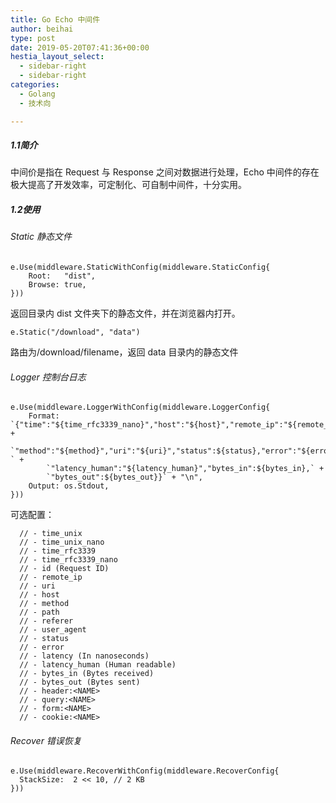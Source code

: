 ```yaml
---
title: Go Echo 中间件
author: beihai
type: post
date: 2019-05-20T07:41:36+00:00
hestia_layout_select:
  - sidebar-right
  - sidebar-right
categories:
  - Golang
  - 技术向

---
```

##### 1.1简介

中间价是指在 Request 与 Response 之间对数据进行处理，Echo 中间件的存在极大提高了开发效率，可定制化、可自制中间件，十分实用。

##### 1.2使用

###### Static 静态文件

<pre class="pure-highlightjs"><code class="null">e.Use(middleware.StaticWithConfig(middleware.StaticConfig{
	Root:   "dist",
	Browse: true,
}))</code></pre>

返回目录内 dist 文件夹下的静态文件，并在浏览器内打开。

<pre class="pure-highlightjs"><code class="null">e.Static("/download", "data")</code></pre>

路由为/download/filename，返回 data 目录内的静态文件

###### Logger 控制台日志

<pre class="pure-highlightjs"><code class="null">e.Use(middleware.LoggerWithConfig(middleware.LoggerConfig{
	Format: `{"time":"${time_rfc3339_nano}","host":"${host}","remote_ip":"${remote_ip}",` +
		`"method":"${method}","uri":"${uri}","status":${status},"error":"${error}" ` +
		`"latency_human":"${latency_human}","bytes_in":${bytes_in},` +
		`"bytes_out":${bytes_out}}` + "\n",
	Output: os.Stdout,
}))</code></pre>

可选配置：

<pre class="pure-highlightjs"><code class="null">  // - time_unix
  // - time_unix_nano
  // - time_rfc3339
  // - time_rfc3339_nano
  // - id (Request ID)
  // - remote_ip
  // - uri
  // - host
  // - method
  // - path
  // - referer
  // - user_agent
  // - status
  // - error
  // - latency (In nanoseconds)
  // - latency_human (Human readable)
  // - bytes_in (Bytes received)
  // - bytes_out (Bytes sent)
  // - header:&lt;NAME&gt;
  // - query:&lt;NAME&gt;
  // - form:&lt;NAME&gt;
  // - cookie:&lt;NAME&gt;</code></pre>

###### Recover 错误恢复

<pre class="pure-highlightjs"><code class="null">e.Use(middleware.RecoverWithConfig(middleware.RecoverConfig{
  StackSize:  2 &lt;&lt; 10, // 2 KB
}))</code></pre>